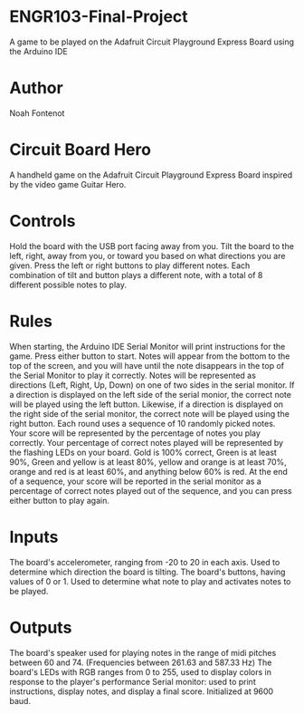# ENGR103-Final-Project
A game to be played on the Adafruit Circuit Playground Express Board using the Arduino IDE
# Author
Noah Fontenot

# Circuit Board Hero
A handheld game on the Adafruit Circuit Playground Express Board inspired by the video game Guitar Hero.

# Controls
Hold the board with the USB port facing away from you. Tilt the board to the left, right, away from you, or toward you based on what directions you are given. Press the left or right buttons to play different notes. Each combination of tilt and button plays a different note, with a total of 8 different possible notes to play.
# Rules
When starting, the Arduino IDE Serial Monitor will print instructions for the game. Press either button to start. Notes will appear from the bottom to the top of the screen, and you will have until the note disappears in the top of the Serial Monitor to play it correctly. Notes will be represented as directions (Left, Right, Up, Down) on one of two sides in the serial monitor.
If a direction is displayed on the left side of the serial monior, the correct note will be played using the left button. Likewise, if a direction is displayed on the right side of the serial monitor, the correct note will be played using the right button. Each round uses a sequence of 10 randomly picked notes. 
Your score will be represented by the percentage of notes you play correctly. Your percentage of correct notes played will be represented by the flashing LEDs on your board. Gold is 100% correct, Green is at least 90%, Green and yellow is at least 80%, yellow and orange is at least 70%, orange and red is at least 60%, and anything below 60% is red. At the end of a sequence, your score will be reported in the serial monitor as a percentage of correct notes played out of the sequence, and you can press either button to play again. 
# Inputs
The board's accelerometer, ranging from -20 to 20 in each axis. Used to determine which direction the board is tilting.
The board's buttons, having values of 0 or 1. Used to determine what note to play and activates notes to be played.
# Outputs
The board's speaker used for playing notes in the range of midi pitches between 60 and 74. (Frequencies between 261.63 and 587.33 Hz)
The board's LEDs with RGB ranges from 0 to 255, used to display colors in response to the player's performance
Serial monitor: used to print instructions, display notes, and display a final score. Initialized at 9600 baud.

